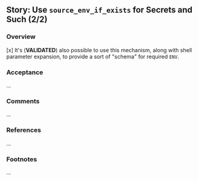 ## Story: Use `source_env_if_exists` for Secrets and Such (2/2)

### Overview

[x] It's (**VALIDATED**) also possible to use this mechanism, along with shell parameter expansion, to provide a sort of "schema" for required `ENV`.

### Acceptance

...

### Comments

...

### References

...

### Footnotes

...

